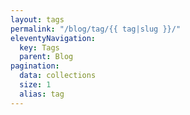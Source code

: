 ```yaml
---
layout: tags
permalink: "/blog/tag/{{ tag|slug }}/"
eleventyNavigation:
  key: Tags
  parent: Blog
pagination:
  data: collections
  size: 1
  alias: tag
---
```

